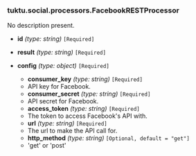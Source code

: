 ### tuktu.social.processors.FacebookRESTProcessor
No description present.

  * **id** *(type: string)* `[Required]`

  * **result** *(type: string)* `[Required]`

  * **config** *(type: object)* `[Required]`

    * **consumer_key** *(type: string)* `[Required]`
    - API key for Facebook.

    * **consumer_secret** *(type: string)* `[Required]`
    - API secret for Facebook.

    * **access_token** *(type: string)* `[Required]`
    - The token to access Facebook's API with.

    * **url** *(type: string)* `[Required]`
    - The url to make the API call for.

    * **http_method** *(type: string)* `[Optional, default = "get"]`
    - 'get' or 'post'

